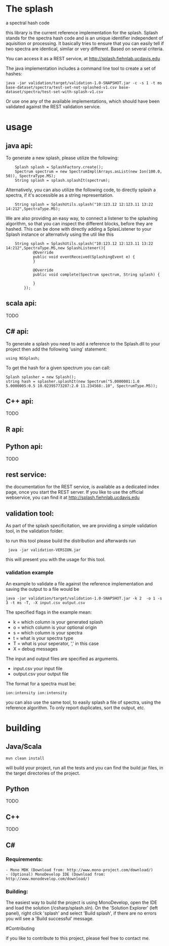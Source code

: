 # The splash

a spectral hash code

this library is the current reference implementation for the splash. Splash stands for the spectra hash code and is an unique identifier independent of aquisition or processing. It basically tries to ensure that you can easily tell if two spectra are identical, similar or very different. Based on several criteria.

You can access it as a REST service, at http://splash.fiehnlab.ucdavis.edu

The java implementation includes a command line tool to create a set of hashes:

```
java -jar validation/target/validation-1.0-SNAPSHOT.jar -c -s 1 -t ms base-dataset/spectra/test-set-not-splashed-v1.csv base-dataset/spectra/test-set-with-splash-v1.csv 
```

Or use one any of the available implementations, which should have been validated against the REST validation service.

# usage

## java api:
To generate a new splash, please utilize the following:


```
    Splash splash = SplashFactory.create();
    Spectrum spectrum = new SpectrumImpl(Arrays.asList(new Ion(100.0, 50)), SpectraType.MS);
    String splash = splash.splashIt(spectrum);
```

Alternatively, you can also utilize the following code, to directly splash a spectra, if it's accessible as a string representation.

```
    String splash = SplashUtils.splash("10:123.12 12:123.11 13:22 14:212",SpectraType.MS);
```

We are also providing an easy way, to connect a listener to the splashing algorithm, so that you can inspect the different blocks, before they are hashed. This can be done with directly adding a SplasListener to your Splash instance or alternativly using the util like this

```
    String splash = SplashUtils.splash("10:123.12 12:123.11 13:22 14:212",SpectraType.MS,new SplashListener(){
            @Override
            public void eventReceived(SplashingEvent e) {
            }

            @Override
            public void complete(Spectrum spectrum, String splash) {
                
            }
        });

```

## scala api:

TODO

## C# api:

To generate a splash you need to add a reference to the Splash.dll to your project then add the following 'using' statement:
```
using NSSplash;
```

To get the hash for a given spectrum you can call:
```
Splash splasher = new Splash();
string hash = splasher.splashIt(new Spectrum("5.0000001:1.0 5.0000005:0.5 10.02395773287:2.0 11.234568:.10", SpectrumType.MS));
```

## C++ api:

TODO

## R api:



## Python api:

TODO

## rest service:

the documentation for the REST service, is available as a dedicated index page, once you start the REST server. If you like to use the official webservice, you can find it at http://splash.fiehnlab.ucdavis.edu


## validation tool:

As part of the splash specificitation, we are providing a simple validation tool, in the validation folder.

to run this tool please build the distribution and afterwards run

```
 java -jar validation-VERSION.jar
```

this will present you with the usage for this tool. 

### validation example

An example to validate a file against the reference implementation and saving the output to a file would be

```
java -jar validation/target/validation-1.0-SNAPSHOT.jar -k 2  -o 1 -s 3 -t ms -T, -X input.csv output.csv
```

The specified flags in the example mean:

* k = which column is your generated splash
* o = which column is your optional origin
* s = which column is your spectra
* t = what is your spectra type
* T = what is your seperator, ',' in this case
* X = debug messages

The input and output files are specified as arguments.

* input.csv your input file
* output.csv your output file

The format for a spectra must be:

```
ion:intensity ion:intensity
```

you can also use the same tool, to easily splash a file of spectra, using the reference algorithm. To only report duplicates, sort the output, etc.

# building

## Java/Scala

```
mvn clean install
```

will build your project, run all the tests and you can find the build jar files, in the target directories of the project.

## Python

TODO

## C++

TODO

## C# 

### Requirements:
    - Mono MDK (Download from: http://www.mono-project.com/download/)
    - (Optional) MonoDevelop IDE (Download from: http://www.monodevelop.com/download/)
### Building:
The easiest way to build the project is using MonoDevelop, open the IDE and load the solution (<download folder>/csharp/splash.sln).
On the 'Solution Explorer' (left panel), right click 'splash' and select 'Build splash', if there are no errors you will see a 'Build successful' message.

#Contributing

if you like to contribute to this project, please feel free to contact me.
